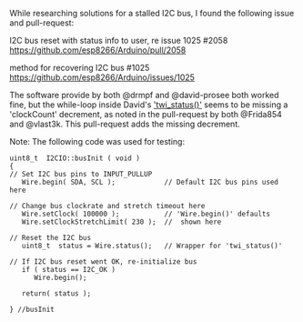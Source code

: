 While researching solutions for a stalled I2C bus, I found the following issue and pull-request:

I2C bus reset with status info to user, re issue 1025 #2058  
https://github.com/esp8266/Arduino/pull/2058  

method for recovering I2C bus #1025  
https://github.com/esp8266/Arduino/issues/1025

The software provide by both @drmpf and @david-prosee both worked fine, but the while-loop inside David's ['twi_status()'][twi_status] seems to be missing a 'clockCount' decrement, as noted in the pull-request by both @Frida854 and @vlast3k. This pull-request adds the missing decrement.

[twi_status]: https://github.com/esp8266/Arduino/blob/master/cores/esp8266/core_esp8266_si2c.c#L201-L208 "I2C Bus Reset Code"

Note: The following code was used for testing:
```
uint8_t  I2CIO::busInit ( void )
{
// Set I2C bus pins to INPUT_PULLUP
   Wire.begin( SDA, SCL );            // Default I2C bus pins used here

// Change bus clockrate and stretch timeout here
   Wire.setClock( 100000 );           // 'Wire.begin()' defaults
   Wire.setClockStretchLimit( 230 );  //  shown here

// Reset the I2C bus
   uint8_t  status = Wire.status();   // Wrapper for 'twi_status()'

// If I2C bus reset went OK, re-initialize bus
   if ( status == I2C_OK )
      Wire.begin();

   return( status );
   
} //busInit
```
